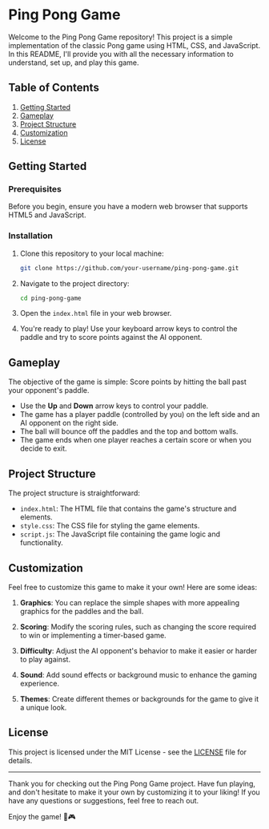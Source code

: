 # Ping Pong Game

Welcome to the Ping Pong Game repository! This project is a simple implementation of the classic Pong game using HTML, CSS, and JavaScript. In this README, I'll provide you with all the necessary information to understand, set up, and play this game.

## Table of Contents

1. [Getting Started](#getting-started)
2. [Gameplay](#gameplay)
3. [Project Structure](#project-structure)
4. [Customization](#customization)
5. [License](#license)

## Getting Started

### Prerequisites

Before you begin, ensure you have a modern web browser that supports HTML5 and JavaScript.

### Installation

1. Clone this repository to your local machine:

   ```bash
   git clone https://github.com/your-username/ping-pong-game.git
   ```

2. Navigate to the project directory:

   ```bash
   cd ping-pong-game
   ```

3. Open the `index.html` file in your web browser.

4. You're ready to play! Use your keyboard arrow keys to control the paddle and try to score points against the AI opponent.

## Gameplay

The objective of the game is simple: Score points by hitting the ball past your opponent's paddle.

- Use the **Up** and **Down** arrow keys to control your paddle.
- The game has a player paddle (controlled by you) on the left side and an AI opponent on the right side.
- The ball will bounce off the paddles and the top and bottom walls.
- The game ends when one player reaches a certain score or when you decide to exit.

## Project Structure

The project structure is straightforward:

- `index.html`: The HTML file that contains the game's structure and elements.
- `style.css`: The CSS file for styling the game elements.
- `script.js`: The JavaScript file containing the game logic and functionality.

## Customization

Feel free to customize this game to make it your own! Here are some ideas:

1. **Graphics**: You can replace the simple shapes with more appealing graphics for the paddles and the ball.

2. **Scoring**: Modify the scoring rules, such as changing the score required to win or implementing a timer-based game.

3. **Difficulty**: Adjust the AI opponent's behavior to make it easier or harder to play against.

4. **Sound**: Add sound effects or background music to enhance the gaming experience.

5. **Themes**: Create different themes or backgrounds for the game to give it a unique look.

## License

This project is licensed under the MIT License - see the [LICENSE](LICENSE) file for details.

---

Thank you for checking out the Ping Pong Game project. Have fun playing, and don't hesitate to make it your own by customizing it to your liking! If you have any questions or suggestions, feel free to reach out.

Enjoy the game! 🏓🎮

